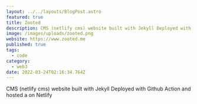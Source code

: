 ```yaml
---
layout: ../../layouts/BlogPost.astro
featured: true
title: Zooted
description: CMS (netlify cms) website built with Jekyll Deployed with Github Action and hosted on Netlify
image: /images/uploads/zooted.png
website: https://www.zooted.me
published: true
tags:
  - code
category:
  - web3
date: 2022-03-24T02:16:34.764Z
---
```


CMS (netlify cms) website built with Jekyll Deployed with Github Action and hosted a on Netlify
